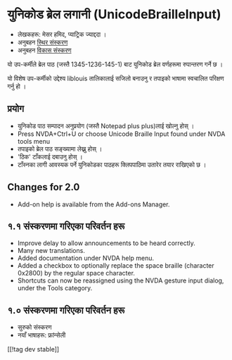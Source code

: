 # युनिकोड ब्रेल लगानी (UnicodeBrailleInput) #

* लेखकहरू: मेसर हमिद, प्याट्रिक ज्याद्ददा ।
* अनुबहन [स्थिर संस्करण][1]
* अनुबहन [विकास संस्करण][2]

यो उप-कर्मीले ब्रेल पाठ (जस्तै 1345-1236-145-1) बाट युनिकोड ब्रेल वर्णहरूमा
रुपान्तरण गर्ने छ ।

यो विशेष उप-कर्मीको उद्देश्य liblouis तालिकालाई सजिलो बनाउनु र तपाइको भाषामा
स्वचालित परिक्षण गर्नु हो ।

## प्रयोग ##

* युनिकोड पाठ सम्पादन अनुप्रयोग (जस्तै  Notepad plus plus)लाई खोल्नु होस् ।
* Press NVDA+Ctrl+U or choose Unicode Braille Input found under NVDA tools
  menu
* तपाइको ब्रेल पाठ सङ्ख्यामा लेख्नु होस् ।
* 'ठिक' टाँकलाई दबाउनु होस् ।
* टाँस्नका लागी  आवस्यक पर्ने युनिकोडका पाठहरू क्लिपपाठिमा उतारेर तयार
  राखिएको छ ।

## Changes for 2.0 ##

* Add-on help is available from the Add-ons Manager.

## १.१ संस्करणमा गरिएका परिवर्तन हरू ##

* Improve delay to allow announcements to be heard correctly.
* Many new translations.
* Added documentation under NVDA help menu.
* Added a checkbox to optionally replace the space braille (character
  0x2800) by the regular space character.
* Shortcuts can now be reassigned using the NVDA gesture input dialog, under
  the Tools category.

## १.० संस्करणमा गरिएका परिवर्तन हरू ##

* सुरुको संस्करण
* नयाँ भाषाहरू: फ्रांन्सेली

[[!tag dev stable]]

[1]: http://addons.nvda-project.org/files/get.php?file=ubi

[2]: http://addons.nvda-project.org/files/get.php?file=ubi-dev
